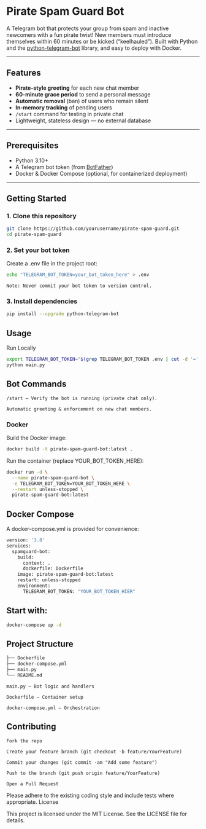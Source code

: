 # Pirate Spam Guard Bot

A Telegram bot that protects your group from spam and inactive newcomers with a fun pirate twist! New members must introduce themselves within 60 minutes or be kicked (“keelhauled”). Built with Python and the [python-telegram-bot](https://github.com/python-telegram-bot/python-telegram-bot) library, and easy to deploy with Docker.

---

## Features

- **Pirate-style greeting** for each new chat member  
- **60-minute grace period** to send a personal message  
- **Automatic removal** (ban) of users who remain silent  
- **In-memory tracking** of pending users  
- `/start` command for testing in private chat  
- Lightweight, stateless design — no external database

---

## Prerequisites

- Python 3.10+
- A Telegram bot token (from [BotFather](https://t.me/BotFather))
- Docker & Docker Compose (optional, for containerized deployment)

---

## Getting Started

### 1. Clone this repository

```bash
git clone https://github.com/yourusername/pirate-spam-guard.git
cd pirate-spam-guard
```

### 2. Set your bot token

Create a .env file in the project root:

```bash
echo "TELEGRAM_BOT_TOKEN=your_bot_token_here" > .env
```

    Note: Never commit your bot token to version control.

### 3. Install dependencies

```bash
pip install --upgrade python-telegram-bot
```

## Usage
Run Locally

```bash
export TELEGRAM_BOT_TOKEN="$(grep TELEGRAM_BOT_TOKEN .env | cut -d '=' -f2)"
python main.py
```

## Bot Commands

    /start — Verify the bot is running (private chat only).

    Automatic greeting & enforcement on new chat members.

### Docker

Build the Docker image:

```bash
docker build -t pirate-spam-guard-bot:latest .
```

Run the container (replace YOUR_BOT_TOKEN_HERE):

```bash
docker run -d \
  --name pirate-spam-guard-bot \
  -e TELEGRAM_BOT_TOKEN=YOUR_BOT_TOKEN_HERE \
  --restart unless-stopped \
  pirate-spam-guard-bot:latest
```

## Docker Compose

A docker-compose.yml is provided for convenience:

```bash
version: '3.8'
services:
  spamguard-bot:
    build:
      context: .
      dockerfile: Dockerfile
    image: pirate-spam-guard-bot:latest
    restart: unless-stopped
    environment:
      TELEGRAM_BOT_TOKEN: "YOUR_BOT_TOKEN_HIER"
```

## Start with:

```bash
docker-compose up -d
```

## Project Structure

```bash
├── Dockerfile
├── docker-compose.yml
├── main.py
└── README.md
```

    main.py — Bot logic and handlers

    Dockerfile — Container setup

    docker-compose.yml — Orchestration

## Contributing

    Fork the repo

    Create your feature branch (git checkout -b feature/YourFeature)

    Commit your changes (git commit -am "Add some feature")

    Push to the branch (git push origin feature/YourFeature)

    Open a Pull Request

Please adhere to the existing coding style and include tests where appropriate.
License

This project is licensed under the MIT License. See the LICENSE file for details.














